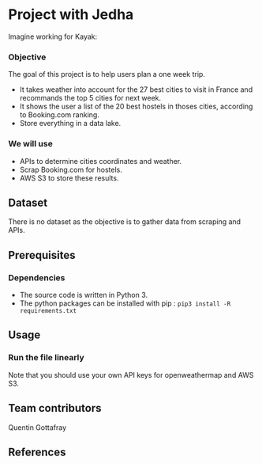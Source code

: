 # Project with Jedha

Imagine working for Kayak: <br />
### Objective
The goal of this project is to help users plan a one week trip. 
- It takes weather into account for the 27 best cities to visit in France and recommands the top 5 cities for next week. 
- It shows the user a list of the 20 best hostels in thoses cities, according to Booking.com ranking.
- Store everything in a data lake.

### We will use
- APIs to determine cities coordinates and weather.
- Scrap Booking.com for hostels.
- AWS S3 to store these results.

## Dataset
There is no dataset as the objective is to gather data from scraping and APIs.

## Prerequisites

### Dependencies
- The source code is written in Python 3.
- The python packages can be installed with pip : `pip3 install -R requirements.txt`

## Usage
### Run the file linearly
Note that you should use your own API keys for openweathermap and AWS S3.

## Team contributors
Quentin Gottafray

## References

